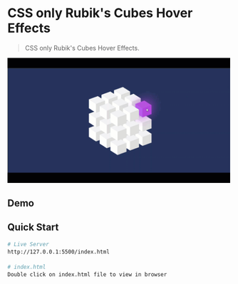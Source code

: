 # CSS only Rubik's Cubes Hover Effects

>CSS only Rubik's Cubes Hover Effects.

<img src="images/giphy.gif" width="500"/>


## Demo
## Quick Start

```bash
# Live Server
http://127.0.0.1:5500/index.html

# index.html
Double click on index.html file to view in browser
```
